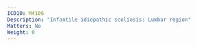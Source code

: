 ```yaml
---
ICD10: M4106
Description: "Infantile idiopathic scoliosis: Lumbar region"
Matters: No
Weight: 0
---
```

